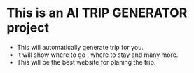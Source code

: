 # This is an AI TRIP GENERATOR project

- This will automatically generate trip for you.
- It will show where to go , where to stay and many more.
- This will be the best website for planing the trip.